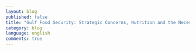 ```yaml
---
layout: blog
published: false
title: "Gulf Food Security: Strategic Concerns, Nutrition and the Necessity for Trade - arabic"
category: blog
language: english
comments: true
---
```


